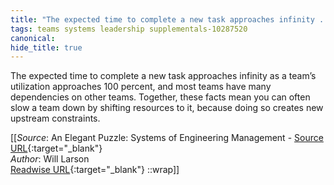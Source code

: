 ```yaml
---
title: "The expected time to complete a new task approaches infinity ..."
tags: teams systems leadership supplementals-10287520
canonical: 
hide_title: true
---
```


The expected time to complete a new task approaches infinity as a team’s utilization approaches 100 percent, and most teams have many dependencies on other teams. Together, these facts mean you can often slow a team down by shifting resources to it, because doing so creates new upstream constraints.


[[_Source_: An Elegant Puzzle: Systems of Engineering Management - [Source URL](){:target="_blank"}<br>
_Author_: Will Larson<br>
[Readwise URL](https://readwise.io/open/397430283){:target="_blank"}
::wrap]]